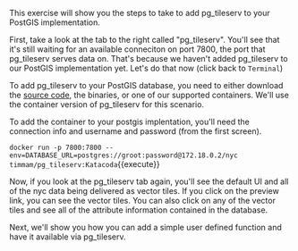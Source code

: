 This exercise will show you the steps to take to add pg_tileserv to your PostGIS implementation. 

First, take a look at the tab to the right called "pg_tileserv". You'll see that it's still waiting for an available conneciton on port 7800, the port that pg_tileserv serves data on. That's because we haven't added pg_tileserv to our PostGIS implementation yet. Let's do that now (click back to ```Terminal```)

To add pg_tileserv to your PostGIS database, you need to either download the [source code](https://github.com/CrunchyData/pg_tileserv), the binaries, or one of our supported containers. We'll use the container version of pg_tileserv for this scenario. 

To add the container to your postgis implentation, you'll need the connection info and username and password (from the first screen). 

```docker run -p 7800:7800 --env=DATABASE_URL=postgres://groot:password@172.18.0.2/nyc timmam/pg_tileserv:Katacoda```{{execute}}

Now, if you look at the pg_tileserv tab again, you'll see the default UI and all of the nyc data being delivered as vector tiles. If you click on the preview link, you can see the vector tiles. You can also click on any of the vector tiles and see all of the attribute information contained in the database. 

Next, we'll show you how you can add a simple user defined function and have it available via pg_tileserv.